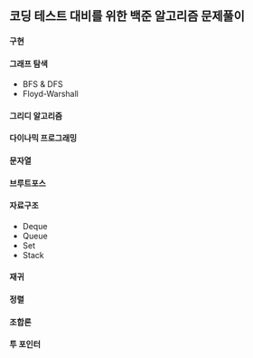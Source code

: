 ## 코딩 테스트 대비를 위한 백준 알고리즘 문제풀이

#### 구현
#### 그래프 탐색
   * BFS & DFS
   * Floyd-Warshall
#### 그리디 알고리즘
#### 다이나믹 프로그래밍
#### 문자열
#### 브루트포스
#### 자료구조
   * Deque
   * Queue
   * Set
   * Stack
#### 재귀
#### 정렬
#### 조합론
#### 투 포인터
